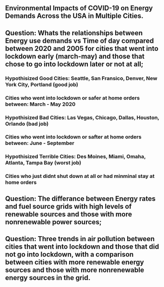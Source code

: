 
## Environmental Impacts of COVID-19 on Energy Demands Across the USA in Multiple Cities.  

## Question: Whats the relationships between Energy use demands vs Time of day compared between 2020 and 2005 for cities that went into lockdown early (march-may) and those that chose to go into lockdown later or not at all;

### Hypothisized Good Cities: Seattle, San Fransico, Denver, New York City, Portland (good job)
### Cities who went into lockdown or safer at home orders between: March - May 2020 

### Hypothisized Bad Cities: Las Vegas, Chicago, Dallas, Houston, Orlando (bad job)
### Cities who went into lockdown or safter at home orders between: June  - September 

### Hypothisized Terrible Cities: Des Moines, Miami, Omaha, Atlanta, Tampa Bay (worst job)
### Cities who just didnt shut down at all or had minminal stay at home orders 


## Question: The differance between Energy rates and fuel source grids with high levels of renewable sources and those with more nonrenewable power sources;

## Question: Three trends in air pollution between cities that went into lockdown and those that did not go into lockdown, with a comparison between cities with more renewable energy sources and those with more nonrenewable energy sources in the grid. 
